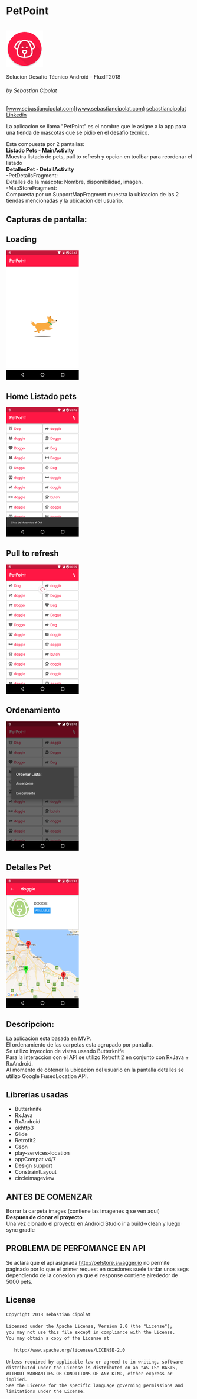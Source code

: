 # PetPoint
<br>
<img src='https://github.com/sebacipolat/PetPoint/blob/master/app/src/main/res/mipmap-xxhdpi/ic_launcher.png' height="100"/>

Solucion Desafío Técnico Android - FluxIT2018

###### by Sebastian Cipolat
[www.sebastiancipolat.com](www.sebastiancipolat.com)
[sebastiancipolat Linkedin](www.linkedin.com/in/sebastiancipolat)

La aplicacion se llama "PetPoint" es el nombre que le asigne a la app para una tienda de mascotas
que se pidio en el desafio tecnico.

Esta compuesta por 2 pantallas:
<br>
**Listado Pets - MainActivity**
<br>
Muestra listado de pets, pull to refresh y opcion en toolbar para reordenar el listado
<br>
**DetallesPet  - DetailActivity**
<br>
-PetDetailsFragment:
<br>
Detalles de la mascota: Nombre, disponibilidad, imagen.
<br>
-MapStoreFragment:
<br>
Compuesta por un SupportMapFragment muestra la ubicacion de las 2 tiendas mencionadas
y la ubicacion del usuario.
<br>
## Capturas de pantalla:

## Loading 
<img src='https://github.com/sebacipolat/PetPoint/blob/master/images/loading.png' height="350"/>

## Home Listado pets
<img src='https://github.com/sebacipolat/PetPoint/blob/master/images/home.png' height="350"/>

## Pull to refresh
<img src='https://github.com/sebacipolat/PetPoint/blob/master/images/pulltorefresh.png' height="350"/>


## Ordenamiento 
<img src='https://github.com/sebacipolat/PetPoint/blob/master/images/sort.png' height="350"/>

## Detalles Pet 
<img src='https://github.com/sebacipolat/PetPoint/blob/master/images/map.png' height="350"/>

               
## Descripcion: 
La aplicacion esta basada en MVP.
<br>
El ordenamiento de las carpetas esta agrupado por pantalla.
<br>
Se utilizo inyeccion de vistas usando Butterknife
<br>
Para la interaccion con el API se utilizo Retrofit 2 en conjunto con RxJava + RxAndroid.
<br>
Al momento de obtener la ubicacion del usuario en la pantalla detalles se utilizo Google FusedLocation API.


## Librerias usadas
- Butterknife
- RxJava
- RxAndroid
- okhttp3
- Glide
- Retrofit2
- Gson
- play-services-location
- appCompat v4/7
- Design support
- ConstraintLayout
- circleimageview

## ANTES DE COMENZAR
Borrar la carpeta images (contiene las imagenes q se ven aqui)
<br>
**Despues de clonar el proyecto**
<br>
Una vez clonado el proyecto en Android Studio ir a build->clean y luego sync gradle

## PROBLEMA DE PERFOMANCE EN API
Se aclara que el api asignada http://petstore.swagger.io
no permite paginado por lo que el primer request en ocasiones suele tardar unos segs dependiendo de la conexion
ya que el response contiene alrededor de 5000 pets.

## License
    Copyright 2018 sebastian cipolat

    Licensed under the Apache License, Version 2.0 (the "License");
    you may not use this file except in compliance with the License.
    You may obtain a copy of the License at

       http://www.apache.org/licenses/LICENSE-2.0

    Unless required by applicable law or agreed to in writing, software
    distributed under the License is distributed on an "AS IS" BASIS,
    WITHOUT WARRANTIES OR CONDITIONS OF ANY KIND, either express or implied.
    See the License for the specific language governing permissions and
    limitations under the License.
